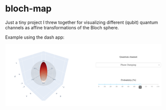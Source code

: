 # bloch-map

Just a tiny project I threw together for visualizing different (qubit) quantum channels as affine transformations of the Bloch sphere.

Example using the dash app:

![alt text](https://github.com/magnuax/bloch-map/blob/main/examples/app.png?raw=true)

